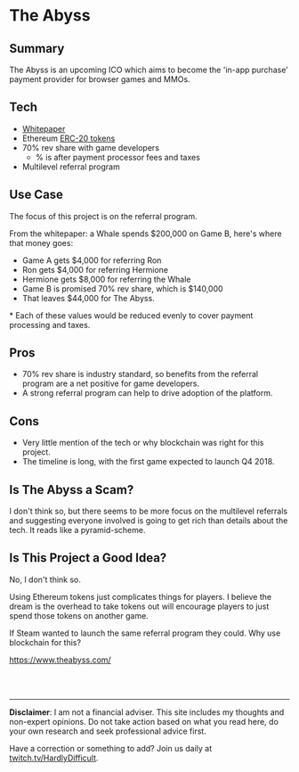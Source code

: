 # The Abyss

## Summary

The Abyss is an upcoming ICO which aims to become the 'in-app purchase' payment provider for browser games and MMOs.

## Tech

 - [Whitepaper](https://www.theabyss.com/static/docs/theabyss-whitepaper-en.pdf?20171208T130812)
 - Ethereum [ERC-20 tokens](about/ERC-20.md)
 - 70% rev share with game developers
   - % is after payment processor fees and taxes
 - Multilevel referral program

## Use Case

The focus of this project is on the referral program.  

From the whitepaper: a Whale spends $200,000 on Game B, here's where that money goes:

 - Game A gets $4,000 for referring Ron
 - Ron gets $4,000 for referring Hermione
 - Hermione gets $8,000 for referring the Whale
 - Game B is promised 70% rev share, which is $140,000
 - That leaves $44,000 for The Abyss.

\* Each of these values would be reduced evenly to cover payment processing and taxes.

## Pros 

 - 70% rev share is industry standard, so benefits from the referral program are a net positive for game developers.
 - A strong referral program can help to drive adoption of the platform.

## Cons

 - Very little mention of the tech or why blockchain was right for this project.
 - The timeline is long, with the first game expected to launch Q4 2018.

## Is The Abyss a Scam?

I don't think so, but there seems to be more focus on the multilevel referrals and suggesting everyone involved is going to get rich than details about the tech.  It reads like a pyramid-scheme.

## Is This Project a Good Idea?

No, I don't think so.  

Using Ethereum tokens just complicates things for players.  I believe the dream is the overhead to take tokens out will encourage players to just spend those tokens on another game.

If Steam wanted to launch the same referral program they could.  Why use blockchain for this?


https://www.theabyss.com/






<br><br><hr>  **Disclaimer**: I am not a financial adviser.  This site includes my thoughts and non-expert opinions.  Do not take action based on what you read here, do your own research and seek professional advice first.

Have a correction or something to add?  Join us daily at [twitch.tv/HardlyDifficult](http://twitch.tv/HardlyDifficult).